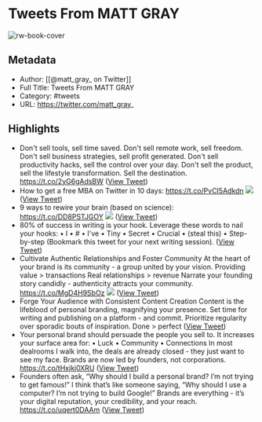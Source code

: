 # Tweets From MATT GRAY

![rw-book-cover](https://pbs.twimg.com/profile_images/1669158896227737601/2y1eIG_L.jpg)

## Metadata
- Author: [[@matt_gray_ on Twitter]]
- Full Title: Tweets From MATT GRAY
- Category: #tweets
- URL: https://twitter.com/matt_gray_

## Highlights
- Don't sell tools, sell time saved.
  Don't sell remote work, sell freedom.
  Don't sell business strategies, sell profit generated.
  Don't sell productivity hacks, sell the control over your day.
  Don't sell the product, sell the lifestyle transformation.
  Sell the destination. https://t.co/2yG6gAdsBW ([View Tweet](https://twitter.com/matt_gray_/status/1690868941327892481))
- How to get a free MBA on Twitter in 10 days: https://t.co/PvCI5Adkdn
  ![](https://pbs.twimg.com/media/GDYe3XJXgAA62nx.jpg) ([View Tweet](https://twitter.com/matt_gray_/status/1744615860054970382))
- 9 ways to rewire your brain (based on science): https://t.co/DD8PSTJGOY
  ![](https://pbs.twimg.com/media/GDnykcUWEAEJbrf.jpg) ([View Tweet](https://twitter.com/matt_gray_/status/1745693051362627588))
- 80% of success in writing is your hook.
  Leverage these words to nail your hooks:
  • I
  • #
  • I've
  • Tiny
  • Secret
  • Crucial
  • (steal this)
  • Step-by-step
  (Bookmark this tweet for your next writing session). ([View Tweet](https://twitter.com/matt_gray_/status/1746640231757975678))
- Cultivate Authentic Relationships and Foster Community
  At the heart of your brand is its community - a group united by your vision.
  Providing value > transactions 
  Real relationships > revenue
  Narrate your founding story candidly - authenticity attracts your community. https://t.co/MgD4H9SbOz
  ![](https://pbs.twimg.com/media/GEsRxC-WkAAZMma.jpg) ([View Tweet](https://twitter.com/matt_gray_/status/1750512419250610408))
- Forge Your Audience with Consistent Content Creation
  Content is the lifeblood of personal branding, magnifying your presence.
  Set time for writing and publishing on a platform - and commit.
  Prioritize regularity over sporadic bouts of inspiration. 
  Done > perfect ([View Tweet](https://twitter.com/matt_gray_/status/1750512273188094260))
- Your personal brand should persuade the people you sell to. It increases your surface area for:
  • Luck
  • Community
  • Connections
  In most dealrooms I walk into, the deals are already closed - they just want to see my face.
  Brands are now led by founders, not corporations. https://t.co/tHxjkj0XRU ([View Tweet](https://twitter.com/matt_gray_/status/1750512245300138455))
- Founders often ask, “Why should I build a personal brand? I’m not trying to get famous!”
  I think that’s like someone saying, “Why should I use a computer? I’m not trying to build Google!”
  Brands are everything - it’s your digital reputation, your credibility, and your reach. https://t.co/uqert0DAAm ([View Tweet](https://twitter.com/matt_gray_/status/1750512145790382251))

